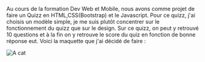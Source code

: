 Au cours de la formation Dev Web et Mobile, nous avons comme projet de faire un Quizz en HTML,CSS(Bootstrap) et le Javascript. Pour
ce quizz, j'ai choisis un modèle simple, je me suis plutôt concentrer sur le fonctionnement du quizz que sur le design. Sur ce quizz, on
peut y retrouvé 10 questions et à la fin on y retrouve le score du quiz en fonction de bonne réponse eut.
Voici la maquette que j'ai décidé de faire :

![A cat](/files/Figma.png)